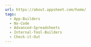 ```yaml
---
url: https://about.appsheet.com/home/
tags:
  - App-Builders
  - No-Code
  - Advanced-Spreadsheets
  - Internal-Tool-Builders
  - Check-it-Out
---
```

